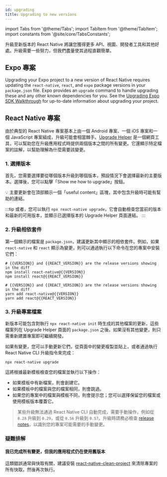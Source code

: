 ```yaml
---
id: upgrading
title: Upgrading to new versions
---
```


import Tabs from '@theme/Tabs'; import TabItem from '@theme/TabItem'; import constants from '@site/core/TabsConstants';

升級至新版本的 React Native 將讓您獲得更多 API、視圖、開發者工具和其他好處。升級需要一些努力，但我們盡量使其過程直觀簡單。

## Expo 專案

Upgrading your Expo project to a new version of React Native requires updating the `react-native`, `react`, and `expo` package versions in your `package.json` file. Expo provides an `upgrade` command to handle upgrading these and any other known dependencies for you. See the [Upgrading Expo SDK Walkthrough](https://docs.expo.dev/workflow/upgrading-expo-sdk-walkthrough/) for up-to-date information about upgrading your project.

## React Native 專案

由於典型的 React Native 專案基本上由一個 Android 專案、一個 iOS 專案和一個 JavaScript 專案組成，升級可能會相當棘手。[Upgrade Helper](https://react-native-community.github.io/upgrade-helper/) 是一個網頁工具，可以幫助您在升級應用程式時提供兩個版本之間的所有變更。它還顯示特定檔案的註解，以幫助理解為什麼需要該變更。

### 1. 選擇版本

首先，您需要選擇要從哪個版本升級到哪個版本，預設情況下會選擇最新的主要版本。選擇後，您可以點擊「Show me how to upgrade」按鈕。

💡 主要更新會在頂部顯示一個「useful content」區塊，其中包含升級時可能有幫助的連結。

:::tip
或者，您可以執行 `npx react-native upgrade`，它會自動檢查您當前的版本和最新的可用版本，並顯示已選擇版本的 Upgrade Helper 頁面連結。
:::

### 2. 升級相依套件

第一個顯示的檔案是 `package.json`，建議更新其中顯示的相依套件。例如，如果 `react-native` 和 `react` 顯示為變更，則可以通過執行以下命令在您的專案中安裝它們：

<Tabs groupId="package-manager" queryString defaultValue={constants.defaultPackageManager} values={constants.packageManagers}>
<TabItem value="npm">

```shell
# {{VERSION}} and {{REACT_VERSION}} are the release versions showing in the diff
npm install react-native@{{VERSION}}
npm install react@{{REACT_VERSION}}
```

</TabItem>
<TabItem value="yarn">

```shell
# {{VERSION}} and {{REACT_VERSION}} are the release versions showing in the diff
yarn add react-native@{{VERSION}}
yarn add react@{{REACT_VERSION}}
```

</TabItem>
</Tabs>

### 3. 升級專案檔案

新版本可能包含對執行 `npx react-native init` 時生成的其他檔案的更新，這些檔案列在 Upgrade Helper 頁面的 `package.json` 之後。如果沒有其他變更，則只需重新建置專案即可繼續開發。

如果有變更，您可以手動更新它們，從頁面中的變更複製並貼上，或者通過執行 React Native CLI 升級指令來完成：

```shell
npx react-native upgrade
```

這將根據最新模板檢查您的檔案並執行以下操作：

- 如果模板中有新檔案，則會創建它。
- 如果模板中的檔案與您的檔案相同，則會跳過。
- 如果您的專案中的檔案與模板不同，則會提示您；您可以選擇保留您的檔案或使用模板版本覆蓋它。

> 某些升級無法通過 React Native CLI 自動完成，需要手動操作，例如從 `0.28` 升級到 `0.29`，或從 `0.56` 升級到 `0.57`。升級時請務必檢查 [release notes](https://github.com/facebook/react-native/releases)，以識別您的專案可能需要的手動變更。

### 疑難排解

#### 我已完成所有變更，但我的應用程式仍在使用舊版本

這類錯誤通常與快取有關，建議安裝 [react-native-clean-project](https://github.com/pmadruga/react-native-clean-project) 來清除專案的所有快取，然後再次執行。